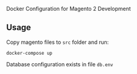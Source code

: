 Docker Configuration for Magento 2 Development

## Usage

Copy magento files to `src` folder and run:

```
docker-compose up
```

Database configuration exists in file `db.env`
